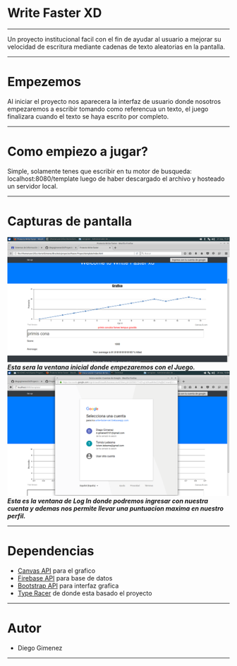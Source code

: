 # Write Faster XD
***
Un proyecto institucional facil con el fin de ayudar al usuario a mejorar su velocidad de escritura mediante cadenas de texto aleatorias en la pantalla.
***
# Empezemos
Al iniciar el proyecto nos aparecera la interfaz de usuario donde nosotros empezaremos a escribir tomando como referencua un texto, el juego finalizara cuando el texto se haya escrito por completo.
***
# Como empiezo a jugar?
Simple, solamente tenes que escribir en tu motor de busqueda: localhost:8080/template luego de haber descargado el archivo y hosteado un servidor local.
***
# Capturas de pantalla
![Ventana Principal](https://github.com/diegogimenez04/Proyecto-Write-Faster-xd/blob/master/static/AMedioHacer.png)
***Esta sera la ventana inicial donde empezaremos con el Juego.***
![PopUp](https://github.com/diegogimenez04/Proyecto-Write-Faster-xd/blob/master/static/popup.png)
***Esta es la ventana de Log In donde podremos ingresar con nuestra cuenta y ademas nos permite llevar una puntuacion maxima en nuestro perfil.***
***
# Dependencias
* [Canvas API](https://canvasjs.com/html5-javascript-dynamic-chart/) para el grafico
* [Firebase API](http://firebase.com/) para base de datos
* [Bootstrap API](https://getbootstrap.com/) para interfaz grafica
* [Type Racer](http://play.typeracer.com/) de donde esta basado el proyecto
***
# Autor
* Diego Gimenez
***
